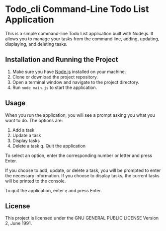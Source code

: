 # Todo_cli  Command-Line Todo List Application

This is a simple command-line Todo List application built with Node.js. It allows you to manage your tasks from the command line, adding, updating, displaying, and deleting tasks.

## Installation and Running the Project

1. Make sure you have [Node.js](https://nodejs.org/en/download/) installed on your machine.
2. Clone or download the project repository.
3. Open a terminal window and navigate to the project directory.
4. Run `node main.js` to start the application.

## Usage

When you run the application, you will see a prompt asking you what you want to do. The options are:

1. Add a task
2. Update a task
3. Display tasks
4. Delete a task
q. Quit the application

To select an option, enter the corresponding number or letter and press Enter.

If you choose to add, update, or delete a task, you will be prompted to enter the necessary information. If you choose to display tasks, the current tasks will be printed to the console.

To quit the application, enter `q` and press Enter.

## License

This project is licensed under the GNU GENERAL PUBLIC LICENSE Version 2, June 1991.

